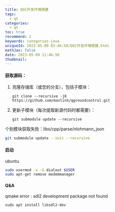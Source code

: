```yaml
---
title: QGC开发环境搭建
tags:
  - qt
categories:
  - qt
toc: true
recommend: 1
keywords: categories-java
uniqueId: 2023-05-09 03:46:50/QGC开发环境搭建.html
mathJax: false
date: 2023-05-09 11:46:50
thumbnail:
---
```

<!-- more -->



#### 获取源码：

1. 克隆存储库（或您的分支），包括子模块：

   ```shell
   git clone --recursive -j8 https://github.com/mavlink/qgroundcontrol.git
   ```

2. 更新子模块（每次提取新源代码时都需要）：

   ```shell
   git submodule update --recursive
   ```

个别模块获取失败：libs/cpp/parse/nlohmann_json

```sh
git submodule update --init --recursive
```



#### 启动

ubuntu

```sh
sudo usermod -a -G dialout $USER
sudo apt-get remove modemmanager
```





#### Q&A

qmake error : sdl2 development package not found

```shell
sudo apt install libsdl2-dev
```

